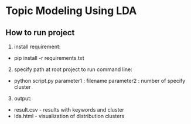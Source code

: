 # Topic Modeling Using LDA
## How to run project
1. install requirement:
 - pip install -r requirements.txt
2. specify path at root project to run command line:
 - python script.py <parameter1> <parameter2>
parameter1 : filename
parameter2 : number of specify cluster
3. output:
 - result.csv - results with keywords and cluster
 - lda.html - visualization of distribution clusters
